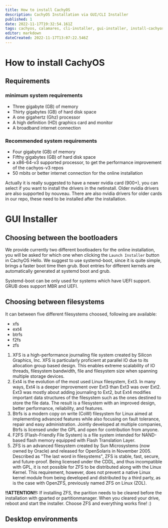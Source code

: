 ```yaml
---
title: How to install CachyOS
description: CachyOS Installation via GUI/CLI Installer
published: 1
date: 2022-11-17T19:32:54.161Z
tags: cachyos, calamares, cli-installer, gui-installer, install-cachyos
editor: markdown
dateCreated: 2022-11-17T13:07:22.546Z
---
```


# How to install CachyOS

## Requirements
### minimum system requirements
- Three gigabyte (GB) of memory
- Thirty gigabytes (GB) of hard disk space
- A one gigahertz (Ghz) processor
- A high definition (HD) graphics card and monitor
- A broadband internet connection

### Recommended system requirements

- Four gigabyte (GB) of memory
- Fifthy gigabytes (GB) of hard disk space
- a x86-64-v3 supported processor, to get the performance improvement of the cachyos-v3 repos
- 50 mbits or better internet connection for the online installation

Actually it is really suggested to have a newer nvidia card (900+), you can select if you want to install the drivers in the netinstall.
Older nvidia drivers are also supported by nouveau. There are also nvidia drivers for older cards in our repo, these need to be installed after the installation.
# GUI Installer

## Choosing between the bootloaders
We provide currently two different bootloaders for the online installation, you will be asked for which one when clicking the `Launch Installer` button in CachyOS Hello.
We suggest to use systemd-boot, since it is quite simple, brings a faster boot time then grub.
Boot entries for different kernels are automatically generated at systemd boot and grub.

Systemd-boot can be only used for systems which have UEFI support.
GRUB does support MBR and UEFI.

## Choosing between filesystems
It can between five different filesystems choosed, following are available:

- xfs
- ext4
- btrfs
- f2fs
- zfs

1. XFS is a high-performance journaling file system created by Silicon Graphics, Inc. XFS is particularly proficient at parallel IO due to its allocation group based design. This enables extreme scalability of IO threads, filesystem bandwidth, file and filesystem size when spanning multiple storage devices.
2. Ext4 is the evolution of the most used Linux filesystem, Ext3. In many ways, Ext4 is a deeper improvement over Ext3 than Ext3 was over Ext2. Ext3 was mostly about adding journaling to Ext2, but Ext4 modifies important data structures of the filesystem such as the ones destined to store the file data. The result is a filesystem with an improved design, better performance, reliability, and features.
3. Btrfs is a modern copy on write (CoW) filesystem for Linux aimed at implementing advanced features while also focusing on fault tolerance, repair and easy administration. Jointly developed at multiple companies, Btrfs is licensed under the GPL and open for contribution from anyone.
4. F2FS (Flash-Friendly File System) is a file system intended for NAND-based flash memory equipped with Flash Translation Layer.
5. ZFS is an advanced filesystem created by Sun Microsystems (now owned by Oracle) and released for OpenSolaris in November 2005. Described as "The last word in filesystems", ZFS is stable, fast, secure, and future-proof. Being licensed under the CDDL, and thus incompatible with GPL, it is not possible for ZFS to be distributed along with the Linux Kernel. This requirement, however, does not prevent a native Linux kernel module from being developed and distributed by a third party, as is the case with OpenZFS, previously named ZFS on Linux (ZOL).

**!!ATTENTION!!:** 
If installing ZFS, the parition needs to be cleared before the installation with gparted or partitionmanager. When you cleared your drive, reboot and start the installer. Choose ZFS and everything works fine! :)

## Desktop environments

